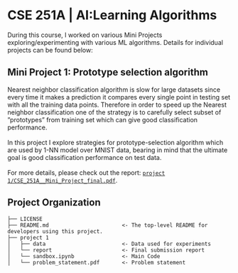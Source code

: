 CSE 251A | AI:Learning Algorithms
==============================

During this course, I worked on various Mini Projects exploring/experimenting with various ML algorithms. Details for individual projects can be found below:


## Mini Project 1: Prototype selection algorithm 
Nearest neighbor classification algorithm is slow for large datasets since every time it makes a prediction
it compares every single point in testing set with all the training data points. Therefore in order
to speed up the Nearest neighbor classification one of the strategy is to carefully select subset of
”prototypes” from training set which can give good classification performance. <br>
<br>
In this project I explore strategies for prototype-selection algorithm which are used by 1-NN model over MNIST data, bearing
in mind that the ultimate goal is good classification performance on test data. <br>
<br>
For more details, please check out the report: [<code>project 1/CSE_251A__Mini_Project_final.pdf</code>](https://github.com/Rajasvi/Mini-Projects-AI-Learning-Algorithms/blob/master/project%201/CSE_251A__Mini_Project_final.pdf).


## Project Organization

    ├── LICENSE
    ├── README.md                       <- The top-level README for developers using this project.
    ├── project 1
    │   ├── data                        <- Data used for experiments
    │   └── report                      <- Final submission report
    │   └── sandbox.ipynb               <- Main Code 
    │   └── problem_statement.pdf       <- Problem statement 

